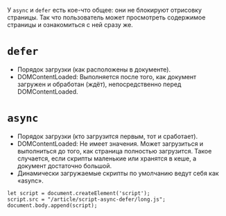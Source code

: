 У `async` и `defer` есть кое-что общее: они не блокируют отрисовку
страницы. Так что пользователь может просмотреть содержимое страницы
и ознакомиться с ней сразу же.

# `defer`
- Порядок загрузки (как расположены в документе).
- DOMContentLoaded: Выполняется после того, как документ загружен
и обработан (ждёт), непосредственно перед DOMContentLoaded.

# `async`
- Порядок загрузки (кто загрузится первым, тот и сработает).
- DOMContentLoaded: Не имеет значения. Может загрузиться и выполниться
до того, как страница полностью загрузится. Такое случается,
если скрипты маленькие или хранятся в кеше, а документ достаточно большой.
- Динамически загружаемые скрипты по умолчанию ведут себя как «async».
```
let script = document.createElement('script');
script.src = "/article/script-async-defer/long.js";
document.body.append(script);
```
